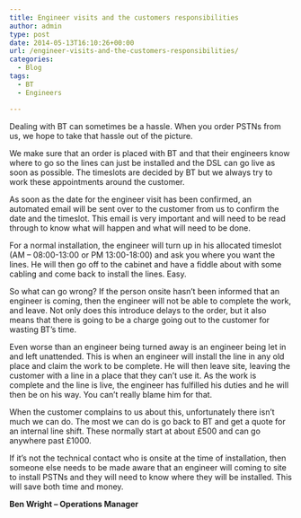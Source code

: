 ```yaml
---
title: Engineer visits and the customers responsibilities
author: admin
type: post
date: 2014-05-13T16:10:26+00:00
url: /engineer-visits-and-the-customers-responsibilities/
categories:
  - Blog
tags:
  - BT
  - Engineers

---
```

Dealing with BT can sometimes be a hassle. When you order PSTNs from us, we hope to take that hassle out of the picture.

We make sure that an order is placed with BT and that their engineers know where to go so the lines can just be installed and the DSL can go live as soon as possible. The timeslots are decided by BT but we always try to work these appointments around the customer.

As soon as the date for the engineer visit has been confirmed, an automated email will be sent over to the customer from us to confirm the date and the timeslot. This email is very important and will need to be read through to know what will happen and what will need to be done.

For a normal installation, the engineer will turn up in his allocated timeslot (AM – 08:00-13:00 or PM 13:00-18:00) and ask you where you want the lines. He will then go off to the cabinet and have a fiddle about with some cabling and come back to install the lines. Easy.

So what can go wrong? If the person onsite hasn’t been informed that an engineer is coming, then the engineer will not be able to complete the work, and leave. Not only does this introduce delays to the order, but it also means that there is going to be a charge going out to the customer for wasting BT’s time.

Even worse than an engineer being turned away is an engineer being let in and left unattended. This is when an engineer will install the line in any old place and claim the work to be complete. He will then leave site, leaving the customer with a line in a place that they can’t use it. As the work is complete and the line is live, the engineer has fulfilled his duties and he will then be on his way. You can’t really blame him for that.

When the customer complains to us about this, unfortunately there isn’t much we can do. The most we can do is go back to BT and get a quote for an internal line shift. These normally start at about £500 and can go anywhere past £1000.

If it’s not the technical contact who is onsite at the time of installation, then someone else needs to be made aware that an engineer will coming to site to install PSTNs and they will need to know where they will be installed. This will save both time and money.

**Ben Wright &#8211; Operations Manager**